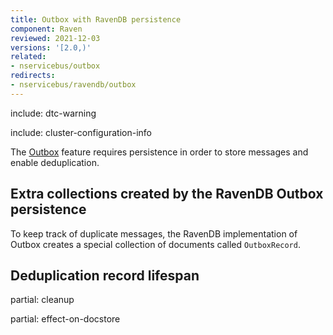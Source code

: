 ```yaml
---
title: Outbox with RavenDB persistence
component: Raven
reviewed: 2021-12-03
versions: '[2.0,)'
related:
- nservicebus/outbox
redirects:
- nservicebus/ravendb/outbox
---
```


include: dtc-warning

include: cluster-configuration-info

The [Outbox](/nservicebus/outbox) feature requires persistence in order to store messages and enable deduplication.

## Extra collections created by the RavenDB Outbox persistence

To keep track of duplicate messages, the RavenDB implementation of Outbox creates a special collection of documents called `OutboxRecord`.

## Deduplication record lifespan

partial: cleanup

partial: effect-on-docstore
